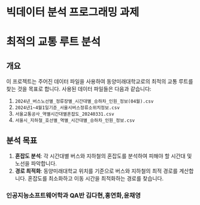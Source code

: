 # 빅데이터 분석 프로그래밍 과제 
# 최적의 교통 루트 분석

## 개요
이 프로젝트는 주어진 데이터 파일을 사용하여 동양미래대학교로의 최적의 교통 루트를 찾는 것을 목표로 합니다. 사용된 데이터 파일들은 다음과 같습니다:

1. `2024년_버스노선별_정류장별_시간대별_승하차_인원_정보(04월).csv`
2. `2024년1~4월1일기준_서울시버스정류소위치정보.csv`
3. `서울교통공사_역별시간대별혼잡도_20240331.csv`
4. `서울시_지하철_호선별_역별_시간대별_승하차_인원_정보.csv`

## 분석 목표
1. **혼잡도 분석**: 각 시간대별 버스와 지하철의 혼잡도를 분석하여 피해야 할 시간대 및 노선을 파악합니다.
2. **경로 최적화**: 동양미래대학교 위치를 기준으로 버스와 지하철의 최적 경로를 계산합니다. 혼잡도를 최소화하고 이동 시간을 최적화하는 경로를 찾습니다.

### 인공지능소프트웨어학과 QA반 김다현,홍연화,윤채영
